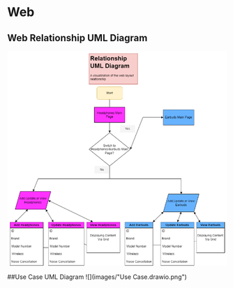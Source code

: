 # Web

## Web Relationship UML Diagram
![](images/WebRelationship.drawio.png)

##Use Case UML Diagram
![](images/"Use Case.drawio.png")

